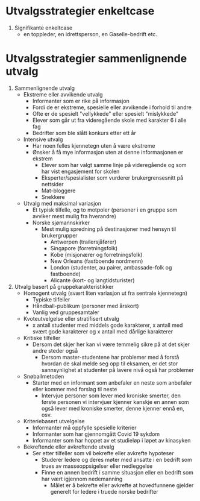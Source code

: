 # Utvalgsstrategier enkeltcase

1. Signifikante enkeltcase
	- en toppleder, en idrettsperson, en Gaselle-bedrift etc.

# Utvalgsstrategier sammenlignende utvalg
1. Sammenlignende utvalg
	- Ekstreme eller avvikende utvalg
		- Informanter som er rike på informasjon
		- Fordi de er ekstreme, spesielle eller avvikende i forhold til andre
		- Ofte er de spesielt "vellykkede" eller spesielt "mislykkede"
		- Elever som går ut fra videregående skole med karakter 6 i alle fag
		- Bedrifter som ble slått konkurs etter ett år
	- Intensive utvalg
		- Har noen felles kjennetegn uten å være ekstreme
		- Ønsker å få mye informasjon uten at denne informasjonen er ekstrem
			- Elever som har valgt samme linje på videregående og som har vist engasjement for skolen
			- Eksperter/spesialister som vurderer brukergrensesnitt på nettsider
			- Mat-bloggere
			- Snekkere
	- Utvalg med maksimal variasjon
		- Et typisk tilfelle, og to motpoler (personer i en gruppe som avviker mest mulig fra hverandre)
		- Norske sjømannskirker
			- Mest mulig spredning på destinasjoner med hensyn til brukergrupper
				- Antwerpen (trailersjåfører)
				- Singapore (forretningsfolk)
				- Kobe (misjonærer og forretningsfolk)
				- New Orleans (fastboende nordmenn)
				- London (studenter, au pairer, ambassade-folk og fastboende)
				- Alicante (kort- og langtidsturister)
2. Utvalg basert på gruppekarakteristikker
	- Homogent utvalg (svært liten variasjon ut fra sentrale kjennetegn)
		- Typiske tilfeller
		- Håndball-publikum (personer med årskort)
		- Vanlig ved gruppesamtaler
	- Kvoteutvelgelse eller stratifisert utvalg
		- x antall studenter med middels gode karakterer, x antall med svært gode karakterer og x antall med dårlige karakterer
	- Kritiske tilfeller
		- Dersom det skjer her kan vi være temmelig sikre på at det skjer andre steder også
			- Dersom master-studentene har problemer med å forstå hvordan de skal melde seg opp til eksamen, er det stor sannsynlighet at studenter på lavere nivå også har problemer
	- Snøballmetoden
		- Starter med en informant som anbefaler en neste som anbefaler eller kommer med forslag til neste
			- Intervjue personer som lever med kroniske smerter, den første personen vi intervjuer kjenner kanskje en annen som også lever med kroniske smerter, denne kjenner ennå en, osv.
	- Kriteriebasert utvelgelse
		- Informanter må oppfylle spesielle kriterier
		- Informanter som har gjennomgått Covid 19 sykdom
		- Informanter som har hoppet av et studieløp i løpet av kinasyken
	- Bekreftende eller avkreftende utvalg
		- Ser etter tilfeller som vil bekrefte eller avkrefte hypoteser
			- Studerer ledere og deres møter med ansatte i en bedrift som trues av masseoppsigelser eller nedleggelse
			- Finne en annen bedrift i samme situasjon eller en bedrift som har vært igjennom nedemanning
				- Målet er å bekrefte eller avkrefte at hovedfunnene gjelder generelt for ledere i truede norske bedrifter
